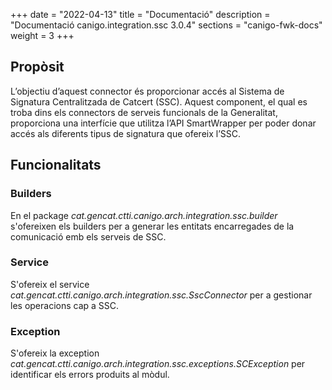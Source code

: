 +++
date        = "2022-04-13"
title       = "Documentació"
description = "Documentació canigo.integration.ssc 3.0.4"
sections    = "canigo-fwk-docs"
weight      = 3
+++

## Propòsit

L’objectiu d’aquest connector és proporcionar accés al Sistema de Signatura Centralitzada de Catcert (SSC). Aquest component, el qual es troba dins els connectors de serveis funcionals de la Generalitat, proporciona una interfície que utilitza l’API SmartWrapper per poder donar accés als diferents tipus de signatura que ofereix l’SSC.

## Funcionalitats

### Builders

En el package *cat.gencat.ctti.canigo.arch.integration.ssc.builder* s'ofereixen els builders per a generar les entitats encarregades de la comunicació emb els serveis de SSC.

### Service

S'ofereix el service *cat.gencat.ctti.canigo.arch.integration.ssc.SscConnector* per a gestionar les operacions cap a SSC.

### Exception

S'ofereix la exception *cat.gencat.ctti.canigo.arch.integration.ssc.exceptions.SCException* per identificar els errors produits al mòdul.

